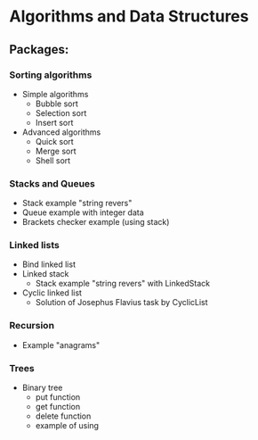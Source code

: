 # Algorithms and Data Structures
## Packages:
### Sorting algorithms
* Simple algorithms
    * Bubble sort
    * Selection sort
    * Insert sort
* Advanced algorithms
    * Quick sort
    * Merge sort
    * Shell sort
### Stacks and Queues
* Stack example "string revers"
* Queue example with integer data
* Brackets checker example (using stack)
### Linked lists
* Bind linked list
* Linked stack
    * Stack example "string revers" with LinkedStack
* Cyclic linked list    
    * Solution of Josephus Flavius task by CyclicList
### Recursion
* Example "anagrams"  
### Trees
* Binary tree
    * put function
    * get function   
    * delete function 
    * example of using  
